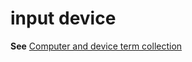 # input device

**See** [Computer and device term collection](/style-guide/a-z-word-list-term-collections/term-collections/computer-device-terms)
